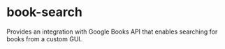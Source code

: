# book-search
Provides an integration with Google Books API that enables searching for books from a custom GUI.
